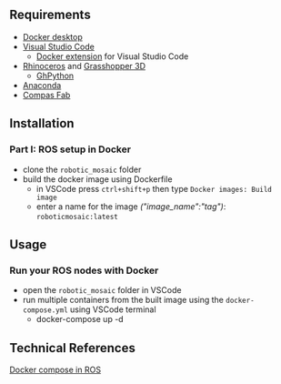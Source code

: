 ## Requirements
- [Docker desktop](https://www.docker.com/products/docker-desktop)
- [Visual Studio Code](https://code.visualstudio.com/)
    - [Docker extension](https://marketplace.visualstudio.com/items?itemName=ms-azuretools.vscode-docker) for Visual Studio Code
- [Rhinoceros](https://www.rhino3d.com/download/) and [Grasshopper 3D](https://www.grasshopper3d.com/)
    - [GhPython](https://www.food4rhino.com/en/app/ghpython)
- [Anaconda](https://www.anaconda.com/)
- [Compas Fab](https://gramaziokohler.github.io/compas_fab/latest/getting_started.html)

## Installation

### Part I: ROS setup in Docker
- clone the `robotic_mosaic` folder
- build the docker image using Dockerfile
    - in VSCode press `ctrl+shift+p` then type `Docker images: Build image`
    - enter a name for the image *("image_name":"tag")*: `roboticmosaic:latest`  


## Usage
### Run your ROS nodes with Docker 
- open the `robotic_mosaic` folder in VSCode  
- run multiple containers from the built image using the `docker-compose.yml` using VSCode terminal
    - docker-compose up -d


## Technical References
 
 [Docker compose in ROS](http://wiki.ros.org/docker/Tutorials/Compose)
 
